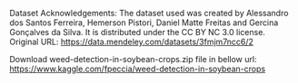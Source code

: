 Dataset Acknowledgements:
The dataset used was created by Alessandro dos Santos Ferreira, Hemerson Pistori, Daniel Matte Freitas and Gercina Gonçalves da Silva. It is distributed under the CC BY NC 3.0 license.
Original URL: https://data.mendeley.com/datasets/3fmjm7ncc6/2

Download weed-detection-in-soybean-crops.zip file in bellow url:
https://www.kaggle.com/fpeccia/weed-detection-in-soybean-crops
